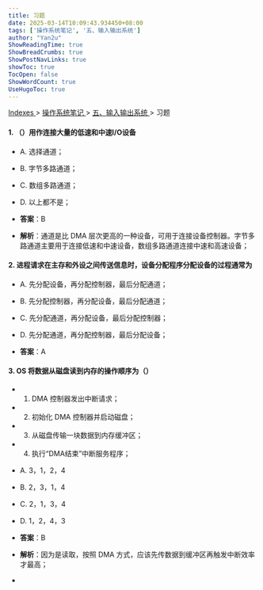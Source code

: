 ```yaml
---
title: 习题
date: 2025-03-14T10:09:43.934450+08:00
tags: ['操作系统笔记', '五、输入输出系统']
author: "Yan2u"
ShowReadingTime: true
ShowBreadCrumbs: true
ShowPostNavLinks: true
showToc: true
TocOpen: false
ShowWordCount: true
UseHugoToc: true
---
```


<a href="/notes408/chapters_index"> Indexes </a> > <a href="/notes408/indexes/操作系统笔记_index"> 操作系统笔记 </a> > <a href="/notes408/indexes/操作系统笔记/五输入输出系统_index"> 五、输入输出系统 </a> > 习题

#### 1. （）用作连接大量的低速和中速I/O设备

- A. 选择通道；

- B. 字节多路通道；

- C. 数组多路通道；

- D. 以上都不是；

- **答案**：B

- **解析**：通道是比 DMA 层次更高的一种设备，可用于连接设备控制器。字节多路通道主要用于连接低速和中速设备，数组多路通道连接中速和高速设备；

#### 2. 进程请求在主存和外设之间传送信息时，设备分配程序分配设备的过程通常为

- A. 先分配设备，再分配控制器，最后分配通道；

- B. 先分配控制器，再分配设备，最后分配通道；

- C. 先分配通道，再分配设备，最后分配控制器；

- D. 先分配通道，再分配控制器，最后分配设备；

- **答案**：A

#### 3. OS 将数据从磁盘读到内存的操作顺序为（）

- 1. DMA 控制器发出中断请求；

- 2. 初始化 DMA 控制器并启动磁盘；

- 3. 从磁盘传输一块数据到内存缓冲区；

- 4. 执行“DMA结束”中断服务程序；

- A. 3，1，2，4

- B. 2，3，1，4

- C.  2，1，3，4

- D.  1，2，4，3

- **答案**：B

- **解析**：因为是读取，按照 DMA 方式，应该先传数据到缓冲区再触发中断效率才最高；

- 

